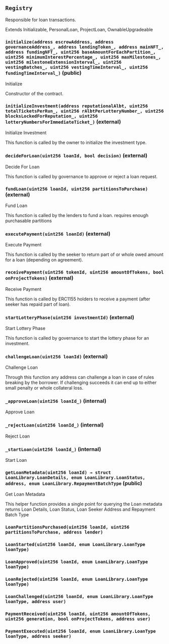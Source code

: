 ## `Registry`

Responsible for loan transactions.


Extends Initializable, PersonalLoan, ProjectLoan, OwnableUpgradeable


### `initialize(address escrowAddress, address governanceAddress_, address lendingToken_, address mainNFT_, address fundingNFT_, uint256 baseAmountForEachPartition_, uint256 minimumInterestPercentage_, uint256 maxMilestones_, uint256 milestoneExtensionInterval_, uint256 vestingBatches_, uint256 vestingTimeInterval_, uint256 fundingTimeInterval_)` (public)

Initialize


Constructor of the contract.


### `initializeInvestment(address reputationalAlbt, uint256 totalTicketsPerRun_, uint256 rAlbtPerLotteryNumber_, uint256 blocksLockedForReputation_, uint256 lotteryNumbersForImmediateTicket_)` (external)

Initialize Investment


This function is called by the owner to initialize the investment type.


### `decideForLoan(uint256 loanId, bool decision)` (external)

Decide For Loan


This function is called by governance to approve or reject a loan request.


### `fundLoan(uint256 loanId, uint256 partitionsToPurchase)` (external)

Fund Loan


This function is called by the lenders to fund a loan.
requires enough purchasable partitions


### `executePayment(uint256 loanId)` (external)

Execute Payment


This function is called by the seeker to return part of or whole owed amount for a loan (depending on agreement).


### `receivePayment(uint256 tokenId, uint256 amountOfTokens, bool onProjectTokens)` (external)

Receive Payment


This function is called by ERC1155 holders to receive a payment (after seeker has repaid part of loan).


### `startLotteryPhase(uint256 investmentId)` (external)

Start Lottery Phase


This function is called by governance to start the lottery phase for an investment.


### `challengeLoan(uint256 loanId)` (external)

Challenge Loan


Through this function any address can challenge a loan in case of rules breaking by the borrower.
            If challenging succeeds it can end up to either small penalty or whole collateral loss.


### `_approveLoan(uint256 loanId_)` (internal)

Approve Loan




### `_rejectLoan(uint256 loanId_)` (internal)

Reject Loan




### `_startLoan(uint256 loanId_)` (internal)

Start Loan




### `getLoanMetadata(uint256 loanId) → struct LoanLibrary.LoanDetails, enum LoanLibrary.LoanStatus, address, enum LoanLibrary.RepaymentBatchType` (public)

Get Loan Metadata


This helper function provides a single point for querying the Loan metadata
returns Loan Details, Loan Status, Loan Seeker Address and Repayment Batch Type


### `LoanPartitionsPurchased(uint256 loanId, uint256 partitionsToPurchase, address lender)`





### `LoanStarted(uint256 loanId, enum LoanLibrary.LoanType loanType)`





### `LoanApproved(uint256 loanId, enum LoanLibrary.LoanType loanType)`





### `LoanRejected(uint256 loanId, enum LoanLibrary.LoanType loanType)`





### `LoanChallenged(uint256 loanId, enum LoanLibrary.LoanType loanType, address user)`





### `PaymentReceived(uint256 loanId, uint256 amountOfTokens, uint256 generation, bool onProjectTokens, address user)`





### `PaymentExecuted(uint256 loanId, enum LoanLibrary.LoanType loanType, address seeker)`





